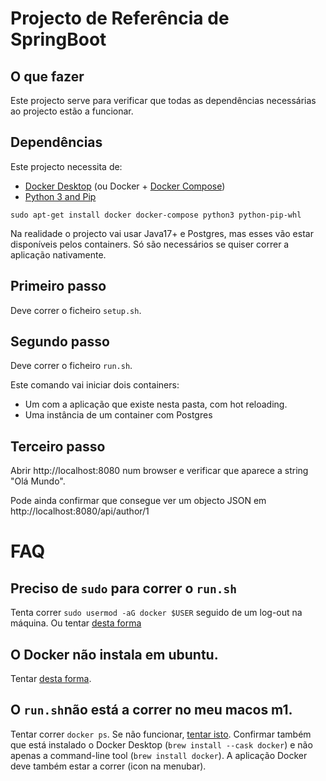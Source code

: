 # Projecto de Referência de SpringBoot

## O que fazer

Este projecto serve para verificar que todas as dependências necessárias ao projecto estão a funcionar.

## Dependências

Este projecto necessita de:

* [Docker Desktop](https://docs.docker.com/get-docker/) (ou Docker + [Docker Compose](https://docs.docker.com/compose/install/))
* [Python 3 and Pip](https://docs.python-guide.org/starting/install3/linux/)

```
sudo apt-get install docker docker-compose python3 python-pip-whl
```

Na realidade o projecto vai usar Java17+ e Postgres, mas esses vão estar disponíveis pelos containers. Só são necessários se quiser correr a aplicação nativamente.


## Primeiro passo

Deve correr o ficheiro `setup.sh`.

## Segundo passo

Deve correr o ficheiro `run.sh`.

Este comando vai iniciar dois containers:

* Um com a aplicação que existe nesta pasta, com hot reloading.
* Uma instância de um container com Postgres

## Terceiro passo

Abrir http://localhost:8080 num browser e verificar que aparece a string "Olá Mundo".

Pode ainda confirmar que consegue ver um objecto JSON em http://localhost:8080/api/author/1


# FAQ

## Preciso de `sudo` para correr o `run.sh`
Tenta correr `sudo usermod -aG docker $USER` seguido de um log-out na máquina.
Ou tentar [desta forma](https://www.digitalocean.com/community/questions/how-to-fix-docker-got-permission-denied-while-trying-to-connect-to-the-docker-daemon-socket)

## O Docker não instala em ubuntu.

Tentar [desta forma](https://askubuntu.com/a/1411717).

## O `run.sh`não está a correr no meu macos m1.

Tentar correr `docker ps`. Se não funcionar, [tentar isto](https://stackoverflow.com/a/68202428/28516).
Confirmar também que está instalado o Docker Desktop (`brew install --cask docker`) e não apenas a command-line tool (`brew install docker`). A aplicação Docker deve também estar a correr (icon na menubar).
